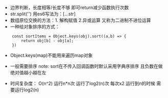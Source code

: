 - 边界判断，长度相等/长度不够 即可return减少函数执行次数
- str.split('') 用es6写法为：[...str]
- 数组原位交换的方法：1. 解构赋值 2.异或运算 又称为二进制不进位运算
- 一种给对象排序的方式：
```
    const sortItems = Object.keys(obj).sort((a,b) => {
        return obj[b] - obj[a];
    })
```
- Object.keys(map)不能用来遍历map对象

-  一般需要排序 note: sort在不传入回调函数时默认采用字典序排序 且负数在做绝对值越小越在左

- 时间复杂度：
O(n^2) 运行n*n次
运行了log2(n)次 每次x2 运行到n的时候 需要运行log2(n)
